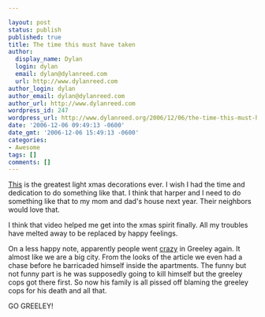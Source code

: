```yaml
---

layout: post
status: publish
published: true
title: The time this must have taken
author:
  display_name: Dylan
  login: dylan
  email: dylan@dylanreed.com
  url: http://www.dylanreed.com
author_login: dylan
author_email: dylan@dylanreed.com
author_url: http://www.dylanreed.com
wordpress_id: 247
wordpress_url: http://www.dylanreed.org/2006/12/06/the-time-this-must-have-taken/
date: '2006-12-06 09:49:13 -0600'
date_gmt: '2006-12-06 15:49:13 -0600'
categories:
- Awesome
tags: []
comments: []
---
```


[This][1] is the greatest light xmas decorations ever. I wish I had the time and dedication to do something like that. I think that harper and I need to do something like that to my mom and dad's house next year. Their neighbors would love that.

   [1]: http://www.youtube.com/watch?v=Kw1itGshvD4

I think that video helped me get into the xmas spirit finally. All my troubles have melted away to be replaced by happy feelings.

On a less happy note, apparently people went [crazy][2] in Greeley again. It almost like we are a big city. From the looks of the article we even had a chase before he barricaded himself inside the apartments. The funny but not funny part is he was supposedly going to kill himself but the greeley cops got there first. So now his family is all pissed off blaming the greeley cops for his death and all that.

   [2]: http://www.greeleytrib.com/article/20061206/NEWS/112060057

GO GREELEY!
